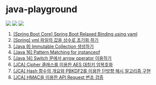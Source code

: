 # java-playground

![](https://img.shields.io/static/v1?label=OpenJDK&message=17.0.2&color=red&logo=java)
![](https://img.shields.io/static/v1?label=Spring%20Boot%202&message=2.6.5&color=6DB33F&logo=springboot&logoColor=fff)
![](https://img.shields.io/static/v1?label=Gradle&message=7.4.1&color=02303A&logo=Gradle&logoColor=fff)

1. [[Spring Boot Core] Spring Boot Relaxed Binding using yaml](https://blog.jiniworld.me/146)
2. [[Spring] yml 파일의 값을 상수로 초기화 하기](https://blog.jiniworld.me/150)
3. [[Java 9] Immutable Collection 생성하기](https://blog.jiniworld.me/159)
4. [[Java 16] Pattern Matching for instanceof](https://blog.jiniworld.me/160)
5. [[Java 14] Switch 문에서 arrow operator 이용하기](https://blog.jiniworld.me/161)
6. [[JCA] Cipher 클래스를 이용한 AES 대칭키 암복호화](https://blog.jiniworld.me/171)
7. [[JCA] Hash 함수의 개요와 PBKDF2를 이용한 단방향 해시 알고리즘 구현](https://blog.jiniworld.me/172)
8. [[JCA] HMAC을 이용한 API Request 변조 검증](https://blog.jiniworld.me/173)